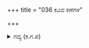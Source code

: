 +++
title = "036 ಕವಿವ ಕಣೆಗಳ"

+++

<details><summary>ಗದ್ಯ (ಕ.ಗ.ಪ) </summary>

36. ತನಗೆ ಮುತ್ತುವ ಬಾಣಗಳ ಸಮೂಹವನ್ನು ನಾಶಮಾಡಿ ಬಾಣ ಸಾಗರವನ್ನೇ ಹರಿಯಿಸಿದನು. ಅಪೂರ್ವವಾದ ಅಸ್ತ್ರ ಸಮೂಹವು ದಿಗಂತಗಳನ್ನು ಮುಸುಕಿದವು. ಇದರ ಫಲವಾಗಿ ಭೂಮಿಯೆತ್ತ ದಿಕ್ಕುಗಳೆತ್ತ ಅರ್ಜುನನೆಲ್ಲಿ ಸೂರ್ಯನೇ ಕಾಣುತ್ತಿಲ್ಲ ಎನ್ನುವಂತಾಯಿತು. ದ್ರೋಣನ ಮೈಯೆಲ್ಲ ಬಾಣಗಳಿಂದ ಮುಚ್ಚಿ ಕೈ ಯಾವುದು ಮೈ ಯಾವುದು ಎಂಬುದು ತಿಳಿಯದಂತಾದುದನ್ನು ಕಂಡು ದೇವತೆಗಳು ಅಚ್ಚರಿಗೊಂಡರು. ಭಲೆ ! ಎಂದು ಅರ್ಜುನನ ಸಾಹಸವನ್ನು ಮೆಚ್ಚಿದರು.
</details>
